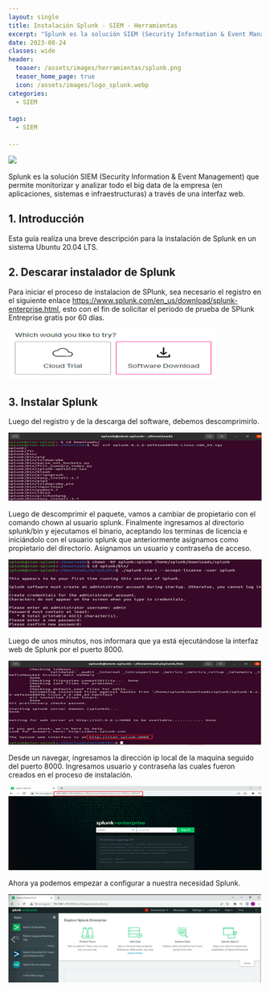 ```yaml
---
layout: single
title: Instalación Splunk - SIEM - Herramientas
excerpt: "​Splunk es la solución SIEM (Security Information & Event Management) que permite monitorizar y analizar todo el big data de la empresa (en aplicaciones, sistemas e infraestructuras) a través de una interfaz web."
date: 2023-08-24
classes: wide
header:
  teaser: /assets/images/herramientas/splunk.png
  teaser_home_page: true
  icon: /assets/images/logo_splunk.webp
categories:
  - SIEM
 
tags:  
  - SIEM
  
---
```


![]( /assets/images/herramientas/splunk.png)

Splunk es la solución SIEM (Security Information & Event Management) que permite monitorizar y analizar todo el big data de la empresa (en aplicaciones, sistemas e infraestructuras) a través de una interfaz web.

## 1. Introducción
Esta guía realiza una breve descripción para la instalación de Splunk en un sistema Ubuntu 20.04 LTS.

## 2. Descarar instalador de Splunk
Para iniciar el proceso de instalacion de SPlunk, sea necesario el registro en el siguiente enlace https://www.splunk.com/en_us/download/splunk-enterprise.html, esto con el fin de solicitar el periodo de prueba de SPlunk Entreprise gratis por 60 días.

![]( /assets/images/herramientas/splunk2.png)

## 3. Instalar Splunk
Luego del registro y de la descarga del software, debemos descomprimirlo.

![]( /assets/images/herramientas/splunk3.png)

Luego de descomprimir el paquete, vamos a cambiar de propietario con el comando chown al usuario splunk. Finalmente ingresamos al directorio splunk/bin y ejecutamos el binario, aceptando los terminas de licencia e iniciándolo con el usuario splunk que anteriormente asignamos como propietario del directorio. Asignamos un usuario y contraseña de acceso.

![]( /assets/images/herramientas/splunk4.png)

Luego de unos minutos, nos informara que ya está ejecutándose la interfaz web de Splunk por el puerto 8000.

![]( /assets/images/herramientas/splunk5.png)

Desde un navegar, ingresamos la dirección ip local de la maquina seguido del puerto 8000. Ingresamos usuario y contraseña las cuales fueron creados en el proceso de instalación.

![]( /assets/images/herramientas/splunk6.png)

Ahora ya podemos empezar a configurar a nuestra necesidad Splunk.

![]( /assets/images/herramientas/splunk7.png)
